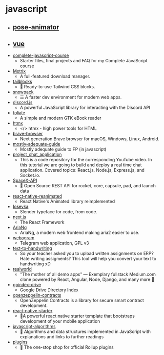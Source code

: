 # javascript
- [pose-animator](https://github.com/yemount/pose-animator)
  - 
- [vue](https://github.com/tailwindui/vue)
  - 
- [complete-javascript-course](https://github.com/jonasschmedtmann/complete-javascript-course)
  - Starter files, final projects and FAQ for my Complete JavaScript course
- [Motrix](https://github.com/agalwood/Motrix)
  - A full-featured download manager.
- [tailblocks](https://github.com/mertJF/tailblocks)
  - 🎉 Ready-to-use Tailwind CSS blocks.
- [snowpack](https://github.com/pikapkg/snowpack)
  - ☶ A faster dev environment for modern web apps.
- [discord.js](https://github.com/discordjs/discord.js)
  - A powerful JavaScript library for interacting with the Discord API
- [foliate](https://github.com/johnfactotum/foliate)
  - A simple and modern GTK eBook reader
- [htmx](https://github.com/bigskysoftware/htmx)
  - </> htmx - high power tools for HTML
- [brave-browser](https://github.com/brave/brave-browser)
  - Next generation Brave browser for macOS, Windows, Linux, Android.
- [mostly-adequate-guide](https://github.com/MostlyAdequate/mostly-adequate-guide)
  - Mostly adequate guide to FP (in javascript)
- [project_chat_application](https://github.com/adrianhajdin/project_chat_application)
  - This is a code repository for the corresponding YouTube video. In this tutorial we are going to build and deploy a real time chat application. Covered topics: React.js, Node.js, Express.js, and Socket.io.
- [SpaceX-API](https://github.com/r-spacex/SpaceX-API)
  - 🚀 Open Source REST API for rocket, core, capsule, pad, and launch data
- [react-native-reanimated](https://github.com/software-mansion/react-native-reanimated)
  - React Native's Animated library reimplemented
- [Iosevka](https://github.com/be5invis/Iosevka)
  - Slender typeface for code, from code.
- [next.js](https://github.com/vercel/next.js)
  - The React Framework
- [AriaNg](https://github.com/mayswind/AriaNg)
  - AriaNg, a modern web frontend making aria2 easier to use.
- [webogram](https://github.com/zhukov/webogram)
  - Telegram web application, GPL v3
- [text-to-handwriting](https://github.com/saurabhdaware/text-to-handwriting)
  - So your teacher asked you to upload written assignments on ERP? Hate writing assigments? This tool will help you convert your text to handwriting xD
- [realworld](https://github.com/gothinkster/realworld)
  - "The mother of all demo apps" — Exemplary fullstack Medium.com clone powered by React, Angular, Node, Django, and many more 🏅
- [goindex-drive](https://github.com/kulokenci/goindex-drive)
  - Google Drive Directory Index
- [openzeppelin-contracts](https://github.com/OpenZeppelin/openzeppelin-contracts)
  - OpenZeppelin Contracts is a library for secure smart contract development.
- [react-native-starter](https://github.com/flatlogic/react-native-starter)
  - 🚀A powerful react native starter template that bootstraps development of your mobile application
- [javascript-algorithms](https://github.com/trekhleb/javascript-algorithms)
  - 📝 Algorithms and data structures implemented in JavaScript with explanations and links to further readings
- [plugins](https://github.com/rollup/plugins)
  - 🍣 The one-stop shop for official Rollup plugins
